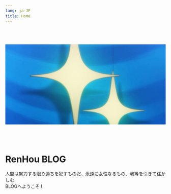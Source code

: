 ```yaml
---
lang: ja-JP
title: Home
---
```


<img src="/top.jpg" style="margin-top:50px;margin-bottom:50px;" />

# RenHou BLOG

人間は努力する限り過ちを犯すものだ、永遠に女性なるもの、我等を引きて往かしむ  
BLOGへようこそ !
